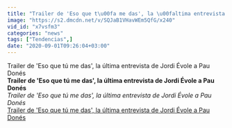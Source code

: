 ```yaml
---
title: "Trailer de 'Eso que t\u00fa me das', la \u00faltima entrevista de Jordi \u00c9vole a Pau Don\u00e9s"
image: "https://s2.dmcdn.net/v/SQJaB1VHavWEm5QfG/x240"
vid_id: "x7vsfm3"
categories: "news"
tags: ["Tendencias",]
date: "2020-09-01T09:26:04+03:00"
---
```

Trailer de 'Eso que tú me das', la última entrevista de Jordi Évole a Pau Donés<br><b>Trailer de 'Eso que tú me das', la última entrevista de Jordi Évole a Pau Donés</b><br> <i>Trailer de 'Eso que tú me das', la última entrevista de Jordi Évole a Pau Donés</i><br> <u>Trailer de 'Eso que tú me das', la última entrevista de Jordi Évole a Pau Donés</u>
